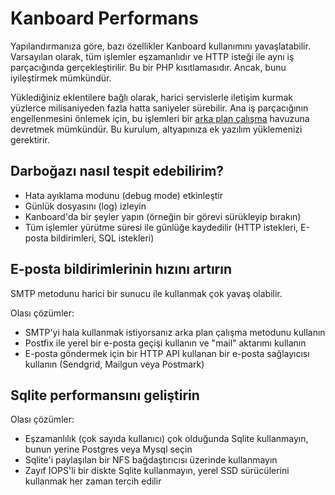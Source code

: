 Kanboard Performans
=====================

Yapılandırmanıza göre, bazı özellikler Kanboard kullanımını yavaşlatabilir. 
Varsayılan olarak, tüm işlemler eşzamanlıdır ve HTTP isteği ile aynı iş parçacığında gerçekleştirilir. 
Bu bir PHP kısıtlamasıdır. 
Ancak, bunu iyileştirmek mümkündür.

Yüklediğiniz eklentilere bağlı olarak, harici servislerle iletişim kurmak yüzlerce milisaniyeden fazla hatta saniyeler sürebilir.
Ana iş parçacığının engellenmesini önlemek için, bu işlemleri bir [arka plan çalışma](worker.markdown) havuzuna devretmek mümkündür.
Bu kurulum, altyapınıza ek yazılım yüklemenizi gerektirir.

Darboğazı nasıl tespit edebilirim?
-----------------------------

- Hata ayıklama modunu (debug mode) etkinleştir
- Günlük dosyasını (log) izleyin
- Kanboard'da bir şeyler yapın (örneğin bir görevi sürükleyip bırakın)
- Tüm işlemler yürütme süresi ile günlüğe kaydedilir (HTTP istekleri, E-posta bildirimleri, SQL istekleri)

E-posta bildirimlerinin hızını artırın
---------------------------------

SMTP metodunu harici bir sunucu ile kullanmak çok yavaş olabilir.

Olası çözümler:

- SMTP'yi hala kullanmak istiyorsanız arka plan çalışma metodunu kullanın
- Postfix ile yerel bir e-posta geçişi kullanın ve "mail" aktarımı kullanın
- E-posta göndermek için bir HTTP API kullanan bir e-posta sağlayıcısı kullanın (Sendgrid, Mailgun veya Postmark)

Sqlite performansını geliştirin
---------------------------

Olası çözümler:

- Eşzamanlılık (çok sayıda kullanıcı) çok olduğunda Sqlite kullanmayın, bunun yerine Postgres veya Mysql seçin
- Sqlite'i paylaşılan bir NFS bağdaştırıcısı üzerinde kullanmayın
- Zayıf IOPS'li bir diskte Sqlite kullanmayın, yerel SSD sürücülerini kullanmak her zaman tercih edilir
